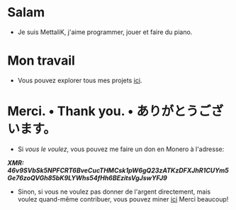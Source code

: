 # Salam
- Je suis MettaliK, j'aime programmer, jouer et faire du piano.

# Mon travail
- Vous pouvez explorer tous mes projets [ici](https://github.com/MettaliK).

# Merci. • Thank you. • ありがとうございます。
- Si *vous le voulez*, vous pouvez me faire un don en Monero à l'adresse:

***XMR: 46v9SVbSk5NPFCRT6BveCucTHMCsk1pW6gQ23zATKzDFXJhR1CUYm5Ge76zoQVGh85bK9LYWhs54fHh6BEzitsVgJswYFJ9***

- Sinon, si vous ne voulez pas donner de l'argent directement, mais voulez quand-même contribuer, vous pouvez miner [ici](./donner.html) Merci beaucoup!
